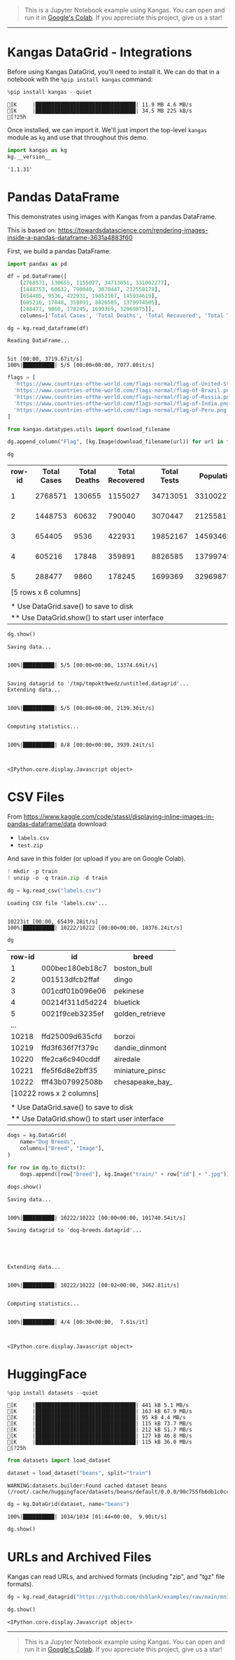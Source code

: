 > This is a Jupyter Notebook example using Kangas. You can open and run it in <a href="https://colab.research.google.com/github/comet-ml/kangas/blob/main/notebooks/Integrations.ipynb">Google's Colab</a>. If you appreciate this project, give us a star!

---

# Kangas DataGrid - Integrations

Before using Kangas DataGrid, you'll need to install it. We can do that in a notebook
with the `%pip install kangas` command:


```python
%pip install kangas --quiet
```

    [K     |████████████████████████████████| 11.9 MB 4.6 MB/s
    [K     |████████████████████████████████| 34.5 MB 225 kB/s
    [?25h

Once installed, we can import it. We'll just import the top-level `kangas` module as `kg` and use that throughout this demo.


```python
import kangas as kg
kg.__version__
```




    '1.1.31'



# Pandas DataFrame

This demonstrates using images with Kangas from a pandas DataFrame.

This is based on: https://towardsdatascience.com/rendering-images-inside-a-pandas-dataframe-3631a4883f60

First, we build a pandas DataFrame:


```python
import pandas as pd
```


```python
df = pd.DataFrame([
    [2768571, 130655, 1155027, 34713051, 331002277],
    [1448753, 60632, 790040, 3070447, 212558178],
    [654405, 9536, 422931, 19852167, 145934619],
    [605216, 17848, 359891, 8826585, 1379974505],
    [288477, 9860, 178245, 1699369, 32969875]],
    columns=['Total Cases', 'Total Deaths', 'Total Recovered', 'Total Tests', 'Population'])
```


```python
dg = kg.read_dataframe(df)
```

    Reading DataFrame...


    5it [00:00, 3719.67it/s]
    100%|██████████| 5/5 [00:00<00:00, 7077.80it/s]



```python
flags = [
  'https://www.countries-ofthe-world.com/flags-normal/flag-of-United-States-of-America.png',
  'https://www.countries-ofthe-world.com/flags-normal/flag-of-Brazil.png',
  'https://www.countries-ofthe-world.com/flags-normal/flag-of-Russia.png',
  'https://www.countries-ofthe-world.com/flags-normal/flag-of-India.png',
  'https://www.countries-ofthe-world.com/flags-normal/flag-of-Peru.png'
]
```


```python
from kangas.datatypes.utils import download_filename
```


```python
dg.append_column("Flag", [kg.Image(download_filename(url)) for url in flags])
```


```python
dg
```




<table><th colspan='1' >          row-id </th> <th colspan='1' >     Total Cases </th> <th colspan='1' >    Total Deaths </th> <th colspan='1' > Total Recovered </th> <th colspan='1' >     Total Tests </th> <th colspan='1' >      Population </th> <th colspan='1' >            Flag </th> <tr>
<td colspan='1' >               1 </td> <td colspan='1' >         2768571 </td> <td colspan='1' >          130655 </td> <td colspan='1' >         1155027 </td> <td colspan='1' >        34713051 </td> <td colspan='1' >       331002277 </td> <td colspan='1' > &lt;Image, asse </td> <tr>
<td colspan='1' >               2 </td> <td colspan='1' >         1448753 </td> <td colspan='1' >           60632 </td> <td colspan='1' >          790040 </td> <td colspan='1' >         3070447 </td> <td colspan='1' >       212558178 </td> <td colspan='1' > &lt;Image, asse </td> <tr>
<td colspan='1' >               3 </td> <td colspan='1' >          654405 </td> <td colspan='1' >            9536 </td> <td colspan='1' >          422931 </td> <td colspan='1' >        19852167 </td> <td colspan='1' >       145934619 </td> <td colspan='1' > &lt;Image, asse </td> <tr>
<td colspan='1' >               4 </td> <td colspan='1' >          605216 </td> <td colspan='1' >           17848 </td> <td colspan='1' >          359891 </td> <td colspan='1' >         8826585 </td> <td colspan='1' >      1379974505 </td> <td colspan='1' > &lt;Image, asse </td> <tr>
<td colspan='1' >               5 </td> <td colspan='1' >          288477 </td> <td colspan='1' >            9860 </td> <td colspan='1' >          178245 </td> <td colspan='1' >         1699369 </td> <td colspan='1' >        32969875 </td> <td colspan='1' > &lt;Image, asse </td> <tr>
<tr>
<td colspan='7' style="text-align: left;"> [5 rows x 6 columns] </td> <tr>
<tr><td colspan='7' style='text-align: left;'></td></tr><tr><td colspan='7' style='text-align: left;'>*  Use DataGrid.save() to save to disk</td></tr><tr><td colspan='7' style='text-align: left;'>** Use DataGrid.show() to start user interface</td></tr></table>




```python
dg.show()
```

    Saving data...


    100%|██████████| 5/5 [00:00<00:00, 13374.69it/s]


    Saving datagrid to '/tmp/tmpokt9wedz/untitled.datagrid'...
    Extending data...


    100%|██████████| 5/5 [00:00<00:00, 2139.30it/s]


    Computing statistics...


    100%|██████████| 8/8 [00:00<00:00, 3939.24it/s]



    <IPython.core.display.Javascript object>


# CSV Files

From https://www.kaggle.com/code/stassl/displaying-inline-images-in-pandas-dataframe/data download:

* `labels.csv`
* `test.zip`

And save in this folder (or upload if you are on Google Colab).


```python
! mkdir -p train
! unzip -o -q train.zip -d train
```


```python
dg = kg.read_csv("labels.csv")
```

    Loading CSV file 'labels.csv'...


    10223it [00:00, 65439.28it/s]
    100%|██████████| 10222/10222 [00:00<00:00, 18376.24it/s]



```python
dg
```




<table><th colspan='1' >          row-id </th> <th colspan='1' >              id </th> <th colspan='1' >           breed </th> <tr>
<td colspan='1' >               1 </td> <td colspan='1' > 000bec180eb18c7 </td> <td colspan='1' >     boston_bull </td> <tr>
<td colspan='1' >               2 </td> <td colspan='1' > 001513dfcb2ffaf </td> <td colspan='1' >           dingo </td> <tr>
<td colspan='1' >               3 </td> <td colspan='1' > 001cdf01b096e06 </td> <td colspan='1' >        pekinese </td> <tr>
<td colspan='1' >               4 </td> <td colspan='1' > 00214f311d5d224 </td> <td colspan='1' >        bluetick </td> <tr>
<td colspan='1' >               5 </td> <td colspan='1' > 0021f9ceb3235ef </td> <td colspan='1' > golden_retrieve </td> <tr>
<tr><td colspan='3' style='text-align: left;'>...</td></tr><td colspan='1' >           10218 </td> <td colspan='1' > ffd25009d635cfd </td> <td colspan='1' >          borzoi </td> <tr>
<td colspan='1' >           10219 </td> <td colspan='1' > ffd3f636f7f379c </td> <td colspan='1' >  dandie_dinmont </td> <tr>
<td colspan='1' >           10220 </td> <td colspan='1' > ffe2ca6c940cddf </td> <td colspan='1' >        airedale </td> <tr>
<td colspan='1' >           10221 </td> <td colspan='1' > ffe5f6d8e2bff35 </td> <td colspan='1' > miniature_pinsc </td> <tr>
<td colspan='1' >           10222 </td> <td colspan='1' > fff43b07992508b </td> <td colspan='1' > chesapeake_bay_ </td> <tr>
<tr>
<td colspan='3' style="text-align: left;"> [10222 rows x 2 columns] </td> <tr>
<tr><td colspan='3' style='text-align: left;'></td></tr><tr><td colspan='3' style='text-align: left;'>*  Use DataGrid.save() to save to disk</td></tr><tr><td colspan='3' style='text-align: left;'>** Use DataGrid.show() to start user interface</td></tr></table>




```python
dogs = kg.DataGrid(
    name="Dog Breeds",
    columns=["Breed", "Image"],
)
```


```python
for row in dg.to_dicts():
    dogs.append([row["breed"], kg.Image("train/" + row["id"] + ".jpg")])
```


```python
dogs.show()
```

    Saving data...


    100%|██████████| 10222/10222 [00:00<00:00, 101740.54it/s]

    Saving datagrid to 'dog-breeds.datagrid'...





    Extending data...


    100%|██████████| 10222/10222 [00:02<00:00, 3462.81it/s]


    Computing statistics...


    100%|██████████| 4/4 [00:30<00:00,  7.61s/it]



    <IPython.core.display.Javascript object>


# HuggingFace



```python
%pip install datasets --quiet
```

    [K     |████████████████████████████████| 441 kB 5.1 MB/s
    [K     |████████████████████████████████| 163 kB 67.9 MB/s
    [K     |████████████████████████████████| 95 kB 4.4 MB/s
    [K     |████████████████████████████████| 115 kB 73.7 MB/s
    [K     |████████████████████████████████| 212 kB 51.7 MB/s
    [K     |████████████████████████████████| 127 kB 46.8 MB/s
    [K     |████████████████████████████████| 115 kB 36.0 MB/s
    [?25h


```python
from datasets import load_dataset
```


```python
dataset = load_dataset("beans", split="train")
```

    WARNING:datasets.builder:Found cached dataset beans (/root/.cache/huggingface/datasets/beans/default/0.0.0/90c755fb6db1c0ccdad02e897a37969dbf070bed3755d4391e269ff70642d791)



```python
dg = kg.DataGrid(dataset, name="beans")
```

    100%|██████████| 1034/1034 [01:44<00:00,  9.90it/s]



```python
dg.show()
```

# URLs and Archived Files

Kangas can read URLs, and archived formats (including "zip", and "tgz" file formats).


```python
dg = kg.read_datagrid("https://github.com/dsblank/examples/raw/main/mnist-60000-after-5-epochs.datagrid.zip")
```


```python
dg.show()
```


    <IPython.core.display.Javascript object>


---

> This is a Jupyter Notebook example using Kangas. You can open and run it in <a href="https://colab.research.google.com/github/comet-ml/kangas/blob/main/notebooks/Integrations.ipynb">Google's Colab</a>. If you appreciate this project, give us a star!


